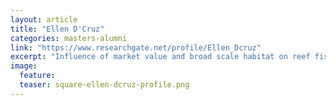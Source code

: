 ```yaml
---
layout: article
title: "Ellen D'Cruz"
categories: masters-alumni
link: "https://www.researchgate.net/profile/Ellen_Dcruz"
excerpt: "Influence of market value and broad scale habitat on reef fish wariness (2017)"
image:
  feature: 
  teaser: square-ellen-dcruz-profile.png
---
```

